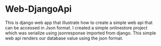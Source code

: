 # Web-DjangoApi

This is django web app that illustrate how to create a simple web api that can be accessed in Json format. I created a simple onlinestore project which was serialize using jsonresponse imported from django. This simple web api renders our database value using the json format.
